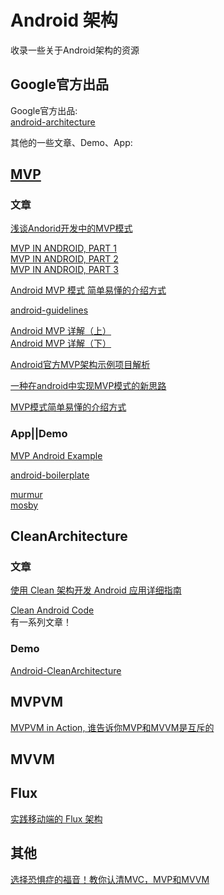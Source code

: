 # Android 架构

收录一些关于Android架构的资源  

## Google官方出品
Google官方出品:  
[android-architecture
](https://github.com/googlesamples/android-architecture)


其他的一些文章、Demo、App:  

## [MVP](https://en.wikipedia.org/wiki/Model%E2%80%93view%E2%80%93presenter)

### 文章
[浅谈Andorid开发中的MVP模式
](http://www.jcodecraeer.com/a/anzhuokaifa/androidkaifa/2016/0225/3994.html)  

[MVP IN ANDROID, PART 1](http://www.tinmegali.com/en/model-view-presenter-android-part-1/)  
[MVP IN ANDROID, PART 2](http://www.tinmegali.com/en/model-view-presenter-mvp-in-android-part-2/)  
[MVP IN ANDROID, PART 3](http://www.tinmegali.com/en/)    

[Android MVP 模式 简单易懂的介绍方式
](http://zhuanlan.zhihu.com/p/20312610)

[android-guidelines](https://github.com/ribot/android-guidelines/blob/master/architecture_guidelines/android_architecture.md)

[Android MVP 详解（上）](http://www.jianshu.com/p/9a6845b26856)  
[Android MVP 详解（下）
](http://www.jianshu.com/p/0590f530c617)

[Android官方MVP架构示例项目解析](http://mp.weixin.qq.com/s?__biz=MzA3ODg4MDk0Ng==&mid=403539764&idx=1&sn=d30d89e6848a8e13d4da0f5639100e5f&scene=0)  

[一种在android中实现MVP模式的新思路](https://github.com/hehonghui/android-tech-frontier/tree/master/androidweekly/%E4%B8%80%E7%A7%8D%E5%9C%A8android%E4%B8%AD%E5%AE%9E%E7%8E%B0MVP%E6%A8%A1%E5%BC%8F%E7%9A%84%E6%96%B0%E6%80%9D%E8%B7%AF)

[MVP模式简单易懂的介绍方式](http://kaedea.com/2015/10/11/android-mvp-pattern/)  

### App||Demo
[MVP Android Example](https://github.com/antoniolg/androidmvp)

[android-boilerplate](https://github.com/ribot/android-boilerplate)  

[murmur](https://github.com/nekocode/murmur)  
[mosby
](https://github.com/sockeqwe/mosby)    

## CleanArchitecture

### 文章
[使用 Clean 架构开发 Android 应用详细指南](http://gold.xitu.io/entry/56d69ef2df0eea0051fd422e?utm_source=leopost&utm_medium=20160306&utm_campaign=weibo)

[Clean Android Code](https://medium.com/android-news/clean-android-code-navigation-ui-27e5ea87f8d5#.i049eihq8)  
有一系列文章！ 

### Demo
[Android-CleanArchitecture](https://github.com/android10/Android-CleanArchitecture)  


## MVPVM

[MVPVM in Action, 谁告诉你MVP和MVVM是互斥的](http://blog.zhaiyifan.cn/2016/03/16/android-new-project-from-0-p3/)  


## MVVM  

## Flux

[实践移动端的 Flux 架构
](http://www.wangchenlong.org/2016/03/12/1602/apply-flux-architecture/)


## 其他
[选择恐惧症的福音！教你认清MVC，MVP和MVVM
](http://zjutkz.net/2016/04/13/%E9%80%89%E6%8B%A9%E6%81%90%E6%83%A7%E7%97%87%E7%9A%84%E7%A6%8F%E9%9F%B3%EF%BC%81%E6%95%99%E4%BD%A0%E8%AE%A4%E6%B8%85MVC%EF%BC%8CMVP%E5%92%8CMVVM/)
